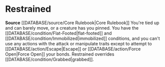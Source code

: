 ﻿# Restrained

**Source** [[DATABASE/source/Core Rulebook|Core Rulebook]] 
You're tied up and can barely move, or a creature has you pinned. You have the [[DATABASE/condition/Flat-Footed|flat-footed]] and [[DATABASE/condition/Immobilized|immobilized]] conditions, and you can't use any actions with the attack or manipulate traits except to attempt to [[DATABASE/action/Escape|Escape]] or [[DATABASE/action/Force Open|Force Open]] your bonds. Restrained overrides [[DATABASE/condition/Grabbed|grabbed]].